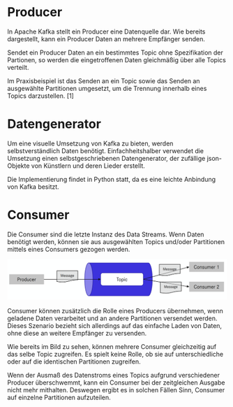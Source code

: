 # Producer

In Apache Kafka stellt ein Producer eine Datenquelle dar. Wie bereits dargestellt, kann ein Producer Daten an mehrere Empfänger senden.

Sendet ein Producer Daten an ein bestimmtes Topic ohne Spezifikation der Partionen, so werden die eingetroffenen Daten gleichmäßig über alle Topics verteilt.

Im Praxisbeispiel ist das Senden an ein Topic sowie das Senden an ausgewählte Partitionen umgesetzt, um die Trennung innerhalb eines Topics darzustellen. [1]

# Datengenerator

Um eine visuelle Umsetzung von Kafka zu bieten, werden selbstverständlich Daten benötigt. Einfachheitshalber verwendet die Umsetzung einen selbstgeschriebenen Datengenerator, der zufällige json-Objekte von Künstlern und deren Lieder erstellt.

Die Implementierung findet in Python statt, da es eine leichte Anbindung von Kafka besitzt.

# Consumer

Die Consumer sind die letzte Instanz des Data Streams. Wenn Daten benötigt werden, können sie aus ausgewählten Topics und/oder Partitionen mittels eines Consumers gezogen werden.

![Apache Kafka Consumer[1]](./assets/consumer.png)

Consumer können zusätzlich die Rolle eines Producers übernehmen, wenn geladene Daten verarbeitet und an andere Partitionen versendet werden. Dieses Szenario bezieht sich allerdings auf das einfache Laden von Daten, ohne diese an weitere Empfänger zu versenden.

Wie bereits im Bild zu sehen, können mehrere Consumer gleichzeitig auf das selbe Topic zugreifen. Es spielt keine Rolle, ob sie auf unterschiedliche oder auf die identischen Partitionen zugreifen.

Wenn der Ausmaß des Datenstroms eines Topics aufgrund verschiedener Producer überschwemmt, kann ein Consumer bei der zeitgleichen Ausgabe nicht mehr mithalten. Deswegen ergibt es in solchen Fällen Sinn, Consumer auf einzelne Partitionen aufzuteilen.